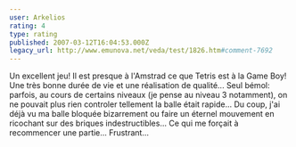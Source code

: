 ```yaml
---
user: Arkelios
rating: 4
type: rating
published: 2007-03-12T16:04:53.000Z
legacy_url: http://www.emunova.net/veda/test/1826.htm#comment-7692
---
```

Un excellent jeu! Il est presque à l'Amstrad ce que Tetris est à la Game Boy! Une très bonne durée de vie et une réalisation de qualité... Seul bémol: parfois, au cours de certains niveaux (je pense au niveau 3 notamment), on ne pouvait plus rien controler tellement la balle était rapide... Du coup, j'ai déjà vu ma balle bloquée bizarrement ou faire un éternel mouvement en ricochant sur des briques indestructibles... Ce qui me forçait à recommencer une partie... Frustrant...